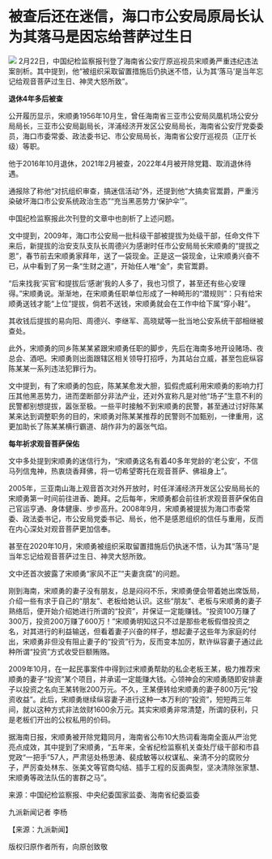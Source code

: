 # 被查后还在迷信，海口市公安局原局长认为其落马是因忘给菩萨过生日

![](https://inews.gtimg.com/news_bt/OqTsyhik2YUsBQgMB6MPDc77Nwr9pQMnFp-W854tZkrRcAA/1000)
2月22日，中国纪检监察报刊登了海南省公安厅原巡视员宋顺勇严重违纪违法案剖析。其中提到，他“被组织采取留置措施后仍执迷不悟，认为其‘落马’是当年忘记给观音菩萨过生日、神灵大怒所致”。

**退休4年多后被查**

公开履历显示，宋顺勇1956年10月生，曾任海南省三亚市公安局凤凰机场公安分局局长，三亚市公安局副局长，洋浦经济开发区公安局局长，海南省公安厅党委委员，海口市委常委、政法委书记、市公安局局长，海南省公安厅巡视员（正厅长级）等职。

他于2016年10月退休，2021年2月被查，2022年4月被开除党籍、取消退休待遇。

通报除了称他“对抗组织审查，搞迷信活动”外，还提到他“大搞卖官鬻爵，严重污染破坏海口市公安系统政治生态”“充当黑恶势力‘保护伞’”。

中国纪检监察报此次刊登的文章中也剖析了上述问题。

文中提到，2009年，海口市公安局一批科级干部被提拔为处级干部，任命文件下来后，新提拔的治安支队支队长周德兴为感谢时任市公安局局长宋顺勇的“提拔之恩”，春节前去宋顺勇家拜年，送了一袋现金。正是这一袋现金，让宋顺勇兴奋不已，从中看到了另一条“生财之道”，开始任人唯“金”，卖官鬻爵。

“后来找我‘买官’和提拔后‘感谢’我的人多了，我也习惯了，甚至还有些心安理得。”宋顺勇说。渐渐地，在宋顺勇任职单位形成了一种畸形的“潜规则”：只有给宋顺勇送钱才能“上位”提拔，倘若不送钱，宋顺勇就会在工作中给下属“穿小鞋”。

其收钱后提拔的易向阳、周德兴、李继军、高晓斌等一批当地公安系统干部相继被查处。

此外，宋顺勇的同乡陈某某紧跟宋顺勇任职的脚步，先后在海南多地开设赌场、夜总会、酒吧。宋顺勇则出面跟辖区相关领导打招呼，为其站台立威，甚至包庇纵容陈某某一系列违法犯罪行为。

文中提到，有了宋顺勇的包庇，陈某某愈发大胆，狐假虎威利用宋顺勇的影响力打压其他黑恶势力，进而垄断部分非法产业，还对外宣称凡是对他“场子”生意不利的民警都别想提拔，嚣张至极。一些平时接触不到宋顺勇的民警，甚至通过讨好陈某某来达到调整职务的目的，宋顺勇对陈某某推荐的民警则不加甄别，一律重用，这更加助长了陈某某横行霸道、胡作非为的嚣张气焰。

**每年祈求观音菩萨保佑**

文中多处提到宋顺勇的迷信行为，“宋顺勇这名有着40多年党龄的‘老公安’，不信马列信鬼神，热衷烧香拜佛，将一切希望寄托在观音菩萨、佛祖身上”。

2005年，三亚南山海上观音首次对外开放时，时任洋浦经济开发区公安局局长的宋顺勇第一时间前往进香、跪拜。之后每年，宋顺勇都会前往祈求观音菩萨保佑自己官运亨通、身体健康、步步高升。2008年9月，宋顺勇被提拔为海口市委常委、政法委书记，市公安局党委书记、局长，他不是感恩组织的信任与重用，反而在内心深处对观音菩萨更加信奉。

甚至在2020年10月，宋顺勇被组织采取留置措施后仍执迷不悟，认为其“落马”是当年忘记给观音菩萨过生日、神灵大怒所致。

文中还首次披露了宋顺勇“家风不正”“夫妻贪腐”的问题。

刚到海南，宋顺勇的妻子没有朋友，总是闷闷不乐，宋顺勇便会带着她出席饭局，介绍一些有求于自己的“朋友”、老板给她认识。这些“朋友”、老板与宋顺勇的妻子熟络后，便开始介绍她进行所谓的“投资”，并保证一定能赚钱。“投资100万赚了300万，投资200万赚了600万！”宋顺勇明知这只不过是那些老板假借投资之名，对其进行的利益输送，但看着妻子兴奋的样子，想起妻子这些年为家庭的付出，宋顺勇非但没有阻止妻子的“投资”行为，反而变本加厉，默许纵容妻子通过此种所谓“投资”方式收受巨额贿赂。

2009年10月，在一起民事案件中得到过宋顺勇帮助的私企老板王某，极力推荐宋顺勇的妻子“投资”某个项目，并承诺一定能赚大钱。心领神会的宋顺勇随即安排妻子以投资之名向王某转账200万元。不久，王某便转给宋顺勇的妻子800万元“投资收益”。此后，宋顺勇继续纵容妻子进行这种一本万利的“投资”，短短两三年间，就以这种方式非法敛财1600余万元。其实宋顺勇非常清楚，所谓的获利，只是老板们开出的公权私用的价码。

据海南日报，宋顺勇被开除党籍同月，海南省公布10大热词看海南全面从严治党亮点成效，其中提到了宋顺勇，“五年来，全省纪检监察机关查处厅级干部和市县党政“一把手”57人，严肃惩处杨思涛、裴成敏等以权谋私、亲清不分的腐败分子，严厉查处林东、张美文等官商勾结、插手工程的反面典型，坚决清除张家慧、宋顺勇等政法队伍的害群之马”。

来源：中国纪检监察报、中央纪委国家监委、海南省纪委监委

九派新闻记者 李杨

【来源：九派新闻】

版权归原作者所有，向原创致敬


